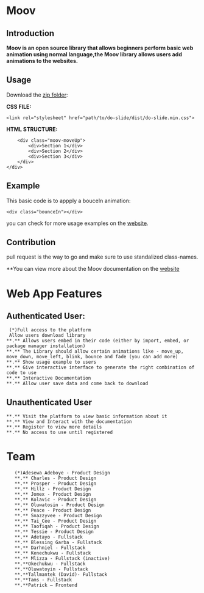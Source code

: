 # Moov

## Introduction

**Moov is an open source library that allows beginners perform basic web animation using normal language,the Moov library allows users add animations to the websites.**


## Usage
Download the [zip folder]():

**CSS FILE:**

`<link rel="stylesheet" href="path/to/do-slide/dist/do-slide.min.css">`

**HTML STRUCTURE:**

```<div class="ds-parent">
    <div class="moov-moveUp">
        <div>Section 1</div>
        <div>Section 2</div>
        <div>Section 3</div>
    </div>
</div>
```

## Example
This basic code is to appply a bouceIn animation:
```
<div class="bounceIn"></div>
```
you can check for more usage examples on the [website](https://tallman98.github.io/Moov-Product/).


## Contribution
pull request is the way to go and make sure to use standalized class-names.

**You can view more about the Moov documentation on the [website](https://tallman98.github.io/Moov-Product/)

# Web App Features

## Authenticated User:
     (*)Full access to the platform
     Allow users download library
    **.** Allows users embed in their code (either by import, embed, or package manager installation)
    **.** The Library should allow certain animations like - move_up, move_down, move_left, blink, bounce and fade (you can add more)
    **.** Show usage example to users
    **.** Give interactive interface to generate the right combination of code to use 
    **.** Interactive Documentation
    **.** Allow user save data and come back to download
    
## Unauthenticated User

    **.** Visit the platform to view basic information about it
    **.** View and Interact with the documentation
    **.** Register to view more details
    **.** No access to use until registered

# Team
       (*)Adesewa Adeboye - Product Design
       **.** Charles - Product Design
       **.** Prosper - Product Design
       **.** Hillz - Product Design
       **.** Jomex - Product Design
       **.** Kolavic - Product Design
       **.** Oluwatosin - Product Design
       **.** Peace - Product Design
       **.** Snazzyvee - Product Design
       **.** Tai_Cee - Product Design
       **.** Taofiqah - Product Design
       **.** Tessie - Product Design
       **.** Adetayo - Fullstack
       **.** Blessing Garba - Fullstack
       **.** Darhniel - Fullstack
       **.** Kenechukwu - Fullstack
       **.** Mlizza - Fullstack (inactive)
       **.**Okechukwu - Fullstack
       **.**Oluwatoyin - Fullstack
       **.**Tallmantek (David)- Fullstack
       **.**Tams - Fullstack
       **.**Patrick – Frontend




